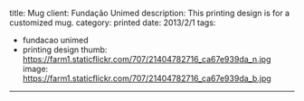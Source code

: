title: Mug
client: Fundação Unimed
description: This printing design is for a customized mug.
category: printed
date: 2013/2/1
tags: 
- fundacao unimed
- printing design
thumb: https://farm1.staticflickr.com/707/21404782716_ca67e939da_n.jpg
image: https://farm1.staticflickr.com/707/21404782716_ca67e939da_b.jpg
---
